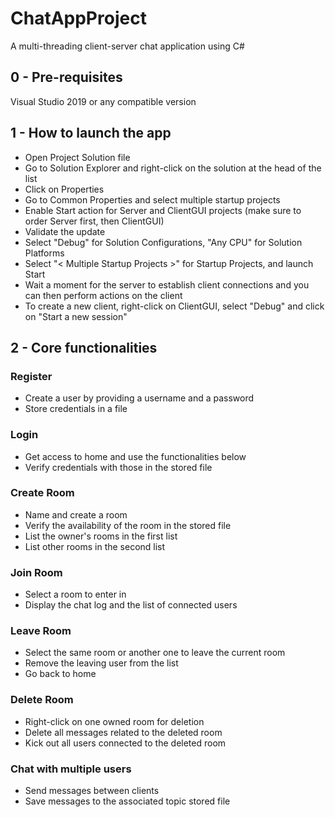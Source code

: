 # ChatAppProject

A multi-threading client-server chat application using C#

## 0 - Pre-requisites

Visual Studio 2019 or any compatible version

## 1 - How to launch the app

- Open Project Solution file
- Go to Solution Explorer and right-click on the solution at the head of the list
- Click on Properties
- Go to Common Properties and select multiple startup projects
- Enable Start action for Server and ClientGUI projects (make sure to order Server first, then ClientGUI)
- Validate the update
- Select "Debug" for Solution Configurations, "Any CPU" for Solution Platforms
- Select "< Multiple Startup Projects >" for Startup Projects, and launch Start
- Wait a moment for the server to establish client connections and you can then perform actions on the client
- To create a new client, right-click on ClientGUI, select "Debug" and click on "Start a new session"

## 2 - Core functionalities

### Register

- Create a user by providing a username and a password
- Store credentials in a file

### Login

- Get access to home and use the functionalities below
- Verify credentials with those in the stored file

### Create Room

- Name and create a room
- Verify the availability of the room in the stored file
- List the owner's rooms in the first list
- List other rooms in the second list

### Join Room

- Select a room to enter in
- Display the chat log and the list of connected users

### Leave Room

- Select the same room or another one to leave the current room
- Remove the leaving user from the list
- Go back to home

### Delete Room

- Right-click on one owned room for deletion
- Delete all messages related to the deleted room
- Kick out all users connected to the deleted room

### Chat with multiple users

- Send messages between clients
- Save messages to the associated topic stored file
